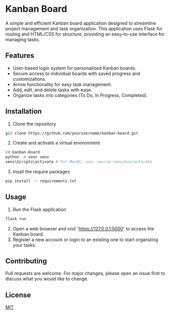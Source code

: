 # Kanban Board
A simple and efficient Kanban board application designed to streamline project management and task organization. This application uses Flask for routing and HTML/CSS for structure, providing an easy-to-use interface for managing tasks.

## Features
- User-based login system for personalized Kanban boards.
- Secure access to individual boards with saved progress and customizations.
- Arrow functionality for easy task management.
- Add, edit, and delete tasks with ease.
- Organize tasks into categories (To Do, In Progress, Completed).

## Installation
1. Clone the repository

```bash
git clone https://github.com/yourusername/kanban-board.git
```
2. Create and activate a virtual environment

```bash
cd kanban-board
python -m venv venv
venv\Scripts\activate # For MacOS, use: source venv/bin/activate
```
3. Insall the require packages

```bash
pip install -r requirements.txt
```
## Usage
1. Run the Flask application

```bash
flask run
```
2. Open a web browser and visit 'https://127.0.0.1:5000' to access the Kanban board.
3. Register a new account or login to an existing one to start organizing your tasks.

## Contributing
Pull requests are welcome. For major changes, please open an issue first to discuss what you would like to change.

## License
[MIT](https://choosealicense.com/licenses/mit/)